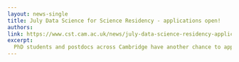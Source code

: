 ```yaml
---
layout: news-single
title: July Data Science for Science Residency - applications open!
authors:
link: https://www.cst.cam.ac.uk/news/july-data-science-residency-applications-open
excerpt:
  PhD students and postdocs across Cambridge have another chance to apply for a funded training course that is successfully equipping scientists with powerful tools to progress their research.
---
```

